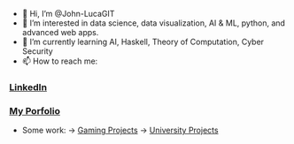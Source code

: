 - 👋 Hi, I’m @John-LucaGIT
- 👀 I’m interested in data science, data visualization, AI & ML, python, and advanced web apps.
- 🌱 I’m currently learning AI, Haskell, Theory of Computation, Cyber Security
- 📫 How to reach me:
### [LinkedIn](https://www.linkedin.com/in/john-luca-kutschera/)
### [My Porfolio](http://jkutschera.com)
- Some work:
-> [Gaming Projects](https://github.com/John-LucaGIT/Gaming)
-> [University Projects](https://github.com/John-LucaGIT/Uni)


<!---
John-LucaGIT/John-LucaGIT is a ✨ special ✨ repository because its `README.md` (this file) appears on your GitHub profile.
You can click the Preview link to take a look at your changes.
--->
